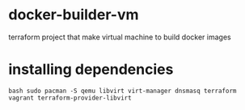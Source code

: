 # docker-builder-vm
terraform project that make virtual machine to build docker images 


# installing dependencies
```bash sudo pacman -S qemu libvirt virt-manager dnsmasq terraform vagrant terraform-provider-libvirt```

